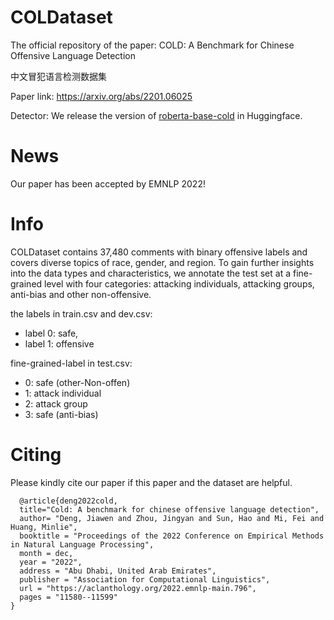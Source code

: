 # COLDataset
The official repository of the paper: COLD: A Benchmark for Chinese Offensive Language Detection

中文冒犯语言检测数据集

Paper link: https://arxiv.org/abs/2201.06025

Detector: We release the version of [roberta-base-cold](https://huggingface.co/thu-coai/roberta-base-cold?text=%E4%BD%A0%E6%98%AF%E4%B8%8D%E6%98%AF%E5%82%BB) in Huggingface.

# News
Our paper has been accepted by EMNLP 2022!

# Info
COLDataset contains 37,480 comments with binary offensive labels and covers diverse topics of race, gender, and region. 
To gain further insights into the data types and characteristics, we annotate the test set at a fine-grained level with four categories: attacking individuals, attacking groups, anti-bias and other non-offensive.

the labels in train.csv and dev.csv:

* label 0: safe, 
* label 1: offensive

fine-grained-label in test.csv:

* 0: safe (other-Non-offen)
* 1: attack individual
* 2: attack group
* 3: safe (anti-bias)

# Citing
Please kindly cite our paper if this paper and the dataset are helpful.
```
  @article{deng2022cold,
  title="Cold: A benchmark for chinese offensive language detection",
  author= "Deng, Jiawen and Zhou, Jingyan and Sun, Hao and Mi, Fei and Huang, Minlie",
  booktitle = "Proceedings of the 2022 Conference on Empirical Methods in Natural Language Processing",
  month = dec,
  year = "2022",
  address = "Abu Dhabi, United Arab Emirates",
  publisher = "Association for Computational Linguistics",
  url = "https://aclanthology.org/2022.emnlp-main.796",
  pages = "11580--11599"
}
```

